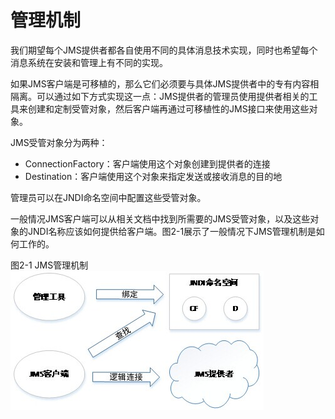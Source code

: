 # 管理机制

我们期望每个JMS提供者都各自使用不同的具体消息技术实现，同时也希望每个消息系统在安装和管理上有不同的实现。

如果JMS客户端是可移植的，那么它们必须要与具体JMS提供者中的专有内容相隔离。可以通过如下方式实现这一点：JMS提供者的管理员使用提供者相关的工具来创建和定制受管对象，然后客户端再通过可移植性的JMS接口来使用这些对象。

JMS受管对象分为两种：
* ConnectionFactory：客户端使用这个对象创建到提供者的连接
* Destination：客户端使用这个对象来指定发送或接收消息的目的地

管理员可以在JNDI命名空间中配置这些受管对象。

一般情况JMS客户端可以从相关文档中找到所需要的JMS受管对象，以及这些对象的JNDI名称应该如何提供给客户端。图2-1展示了一般情况下JMS管理机制是如何工作的。

图2-1 JMS管理机制
![](../images/2_1.jpg)



